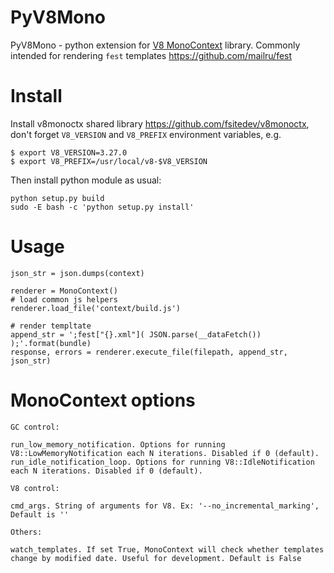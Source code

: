 # PyV8Mono

PyV8Mono - python extension for [V8 MonoContext](https://github.com/fsitedev/v8monoctx) library.
Commonly intended for rendering `fest` templates <https://github.com/mailru/fest>

# Install

Install v8monoctx shared library <https://github.com/fsitedev/v8monoctx>, don't forget `V8_VERSION` and `V8_PREFIX` environment variables, e.g.

	$ export V8_VERSION=3.27.0
	$ export V8_PREFIX=/usr/local/v8-$V8_VERSION

Then install python module as usual:

	python setup.py build
	sudo -E bash -c 'python setup.py install'


# Usage

	json_str = json.dumps(context)

	renderer = MonoContext()
	# load common js helpers
	renderer.load_file('context/build.js')

	# render templtate
	append_str = ';fest["{}.xml"]( JSON.parse(__dataFetch()) );'.format(bundle)
	response, errors = renderer.execute_file(filepath, append_str, json_str)


# MonoContext options

	GC control:

	run_low_memory_notification. Options for running V8::LowMemoryNotification each N iterations. Disabled if 0 (default).
	run_idle_notification_loop. Options for running V8::IdleNotification each N iterations. Disabled if 0 (default).

	V8 control:

	cmd_args. String of arguments for V8. Ex: '--no_incremental_marking', Default is ''

	Others:

	watch_templates. If set True, MonoContext will check whether templates change by modified date. Useful for development. Default is False
